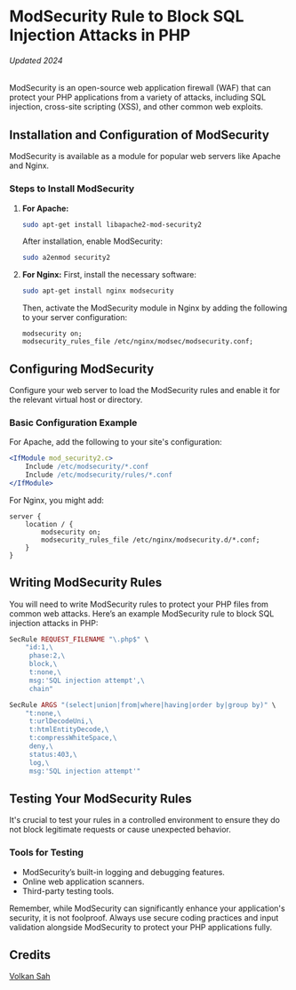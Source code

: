 
# ModSecurity Rule to Block SQL Injection Attacks in PHP
###### Updated 2024

ModSecurity is an open-source web application firewall (WAF) that can protect your PHP applications from a variety of attacks, including SQL injection, cross-site scripting (XSS), and other common web exploits.

## Installation and Configuration of ModSecurity
ModSecurity is available as a module for popular web servers like Apache and Nginx. 

### Steps to Install ModSecurity
1. **For Apache:**
   ```bash
   sudo apt-get install libapache2-mod-security2
   ```
   After installation, enable ModSecurity:
   ```bash
   sudo a2enmod security2
   ```

2. **For Nginx:**
   First, install the necessary software:
   ```bash
   sudo apt-get install nginx modsecurity
   ```
   Then, activate the ModSecurity module in Nginx by adding the following to your server configuration:
   ```nginx
   modsecurity on;
   modsecurity_rules_file /etc/nginx/modsec/modsecurity.conf;
   ```

## Configuring ModSecurity
Configure your web server to load the ModSecurity rules and enable it for the relevant virtual host or directory.

### Basic Configuration Example
For Apache, add the following to your site's configuration:
```apache
<IfModule mod_security2.c>
    Include /etc/modsecurity/*.conf
    Include /etc/modsecurity/rules/*.conf
</IfModule>
```
For Nginx, you might add:
```nginx
server {
    location / {
        modsecurity on;
        modsecurity_rules_file /etc/nginx/modsecurity.d/*.conf;
    }
}
```

## Writing ModSecurity Rules
You will need to write ModSecurity rules to protect your PHP files from common web attacks. Here’s an example ModSecurity rule to block SQL injection attacks in PHP:

```php
SecRule REQUEST_FILENAME "\.php$" \
    "id:1,\
     phase:2,\
     block,\
     t:none,\
     msg:'SQL injection attempt',\
     chain"

SecRule ARGS "(select|union|from|where|having|order by|group by)" \
    "t:none,\
     t:urlDecodeUni,\
     t:htmlEntityDecode,\
     t:compressWhiteSpace,\
     deny,\
     status:403,\
     log,\
     msg:'SQL injection attempt'"
```

## Testing Your ModSecurity Rules
It's crucial to test your rules in a controlled environment to ensure they do not block legitimate requests or cause unexpected behavior.

### Tools for Testing
- ModSecurity’s built-in logging and debugging features.
- Online web application scanners.
- Third-party testing tools.

Remember, while ModSecurity can significantly enhance your application's security, it is not foolproof. Always use secure coding practices and input validation alongside ModSecurity to protect your PHP applications fully.

## Credits
[Volkan Sah](https://github.com/volkansah)
